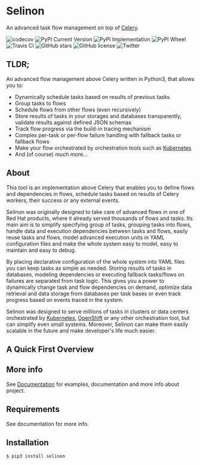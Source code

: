 # Selinon

An advanced task flow management on top of [Celery](https://www.celeryproject.org/).

![codecov](https://codecov.io/gh/selinon/selinon/branch/master/graph/badge.svg)
![PyPI Current Version](https://img.shields.io/pypi/v/selinon.svg)
![PyPI Implementation](https://img.shields.io/pypi/implementation/selinon.svg)
![PyPI Wheel](https://img.shields.io/pypi/wheel/selinon.svg)
![Travis CI](https://travis-ci.org/selinon/selinon.svg?branch=master)
![GitHub stars](https://img.shields.io/github/stars/selinon/selinon.svg)
![GitHub license](https://img.shields.io/badge/license-GPLv2-blue.svg)
![Twitter](https://img.shields.io/twitter/url/http/github.com/selinon/selinon.svg?style=social)

## TLDR;

An advanced flow management above Celery written in Python3, that allows you to:

  - Dynamically schedule tasks based on results of previous tasks
  - Group tasks to flows
  - Schedule flows from other flows (even recursively)
  - Store results of tasks in your storages and databases transparently, validate results against defined JSON schemas
  - Track flow progress via the build-in tracing mechanism
  - Complex per-task or per-flow failure handling with fallback tasks or fallback flows
  - Make your flow orchestrated by orchestration tools such as [Kubernetes](https://kubernetes.io)
  - And (of course) much more...

## About

This tool is an implementation above Celery that enables you to define flows and dependencies in flows, schedule tasks based on results of Celery workers, their success or any external events.

Selinon was originally designed to take care of advanced flows in one of Red Hat products, where it already served thousands of flows and tasks. Its main aim is to simplify specifying group of tasks, grouping tasks into flows, handle data and execution dependencies between tasks and flows, easily reuse tasks and flows, model advanced execution units in YAML configuration files and make the whole system easy to model, easy to maintain and easy to debug.

By placing declarative configuration of the whole system into YAML files you can keep tasks as simple as needed. Storing results of tasks in databases, modeling dependencies or executing fallback tasks/flows on failures are separated from task logic. This gives you a power to dynamically change task and flow dependencies on demand, optimize data retrieval and data storage from databases per task bases or even track progress based on events traced in the system.

Selinon was designed to serve millions of tasks in clusters or data centers orchestrated by [Kubernetes](https://kubernetes.io), [OpenShift](https://openshift.com) or any other orchestration tool, but can simplify even small systems. Moreover, Selinon can make them easily scalable in the future and make developer's life much easier.

## A Quick First Overview



## More info

See [Documentation](https://selinon.github.io/selinon) for examples, documentation and more info about project.

## Requirements

See documentation for more info. 

## Installation

```
$ pip3 install selinon
```


